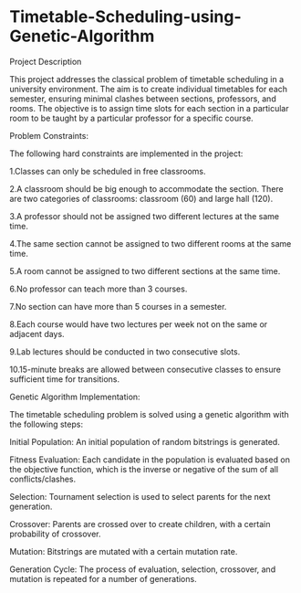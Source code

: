 # Timetable-Scheduling-using-Genetic-Algorithm
Project Description

This project addresses the classical problem of timetable scheduling in a university environment. The aim is to create individual timetables for each semester, ensuring minimal clashes between sections, professors, and rooms. The objective is to assign time slots for each section in a particular room to be taught by a particular professor for a specific course.


Problem Constraints:

The following hard constraints are implemented in the project:

1.Classes can only be scheduled in free classrooms.

2.A classroom should be big enough to accommodate the section. There are two categories of classrooms: classroom (60) and large hall (120).

3.A professor should not be assigned two different lectures at the same time.

4.The same section cannot be assigned to two different rooms at the same time.

5.A room cannot be assigned to two different sections at the same time.

6.No professor can teach more than 3 courses.

7.No section can have more than 5 courses in a semester.

8.Each course would have two lectures per week not on the same or adjacent days.

9.Lab lectures should be conducted in two consecutive slots.

10.15-minute breaks are allowed between consecutive classes to ensure sufficient time for transitions.

Genetic Algorithm Implementation:

The timetable scheduling problem is solved using a genetic algorithm with the following steps:

Initial Population: An initial population of random bitstrings is generated.

Fitness Evaluation: Each candidate in the population is evaluated based on the objective function, which is the inverse or negative of the sum of all conflicts/clashes.

Selection: Tournament selection is used to select parents for the next generation.

Crossover: Parents are crossed over to create children, with a certain probability of crossover.

Mutation: Bitstrings are mutated with a certain mutation rate.

Generation Cycle: The process of evaluation, selection, crossover, and mutation is repeated for a number of generations.

